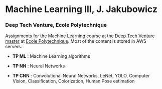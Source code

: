 # Machine Learning III, J. Jakubowicz
### Deep Tech Venture, Ecole Polytechnique

Assignments for the Machine Learning course at the [Deep Tech Venture master](http://www.xit-master.com/)
at [Ecole Polytechnique](https://www.polytechnique.edu/en). Most of the content is stored in AWS servers.

- **TP ML** : Machine Learning algorithms

- **TP NN** : Neural Networks

- **TP CNN** : Convolutional Neural Networks, LeNet, YOLO, Computer Vision, Classification, Colorization, Human Pose estimation
